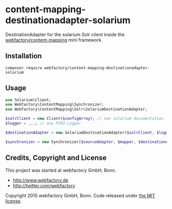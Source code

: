 # content-mapping-destinationadapter-solarium #

DestinationAdapter for the solarium Solr client inside the [webfactory/content-mapping](https://github.com/webfactory/content-mapping)
mini framework.


## Installation ##

    composer require webfactory/content-mapping-destinationadapter-solarium


## Usage ##

```php
use Solarium\Client;
use Webfactory\ContentMapping\Synchronizer;
use Webfactory\ContentMapping\Solr\SolariumDestinationAdapter;

$solrClient = new Client($configArray); // see solarium documentation for details
$logger = ...; // any PSR3-Logger

$destinationAdapter = new SolariumDestinationAdapter($solrClient, $logger);

$synchronizer = new Synchronizer($sourceAdapter, $mapper, $destinationAdapter, $logger);
```


## Credits, Copyright and License ##

This project was started at webfactory GmbH, Bonn.

- <http://www.webfactory.de>
- <http://twitter.com/webfactory>

Copyright 2015 webfactory GmbH, Bonn. Code released under [the MIT license](LICENSE).

